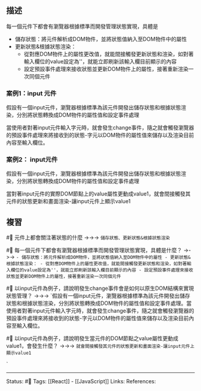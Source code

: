 
## 描述


每一個元件下都會有瀏覽器根據標準而開發管理狀態實現，具體是
- 儲存狀態：將元件解析成DOM物件，並將狀態值納入至DOM物件中的屬性
- 更新狀態&根據狀態渲染：
	- 從對應DOM物件上的屬性更改值，就能間接觸發更新狀態和渲染，如對著輸入欄位的value設定為''，就能立即刷新該輸入欄目前顯示的內容
	- 設定預設事件處理來接收狀態並更新DOM物件上的屬性，接著重新渲染一次同個元件


### 案例1：input 元件

假設有一個input元件，瀏覽器根據標準為該元件開發出儲存狀態和根據狀態渲染，分別將狀態轉換成DOM物件的屬性值和設定事件處理


當使用者對著input元件輸入字元時，就會發生change事件，隨之就會觸發瀏覽器的預設事件處理來將接收到的狀態-字元以DOM物件的屬性值來儲存以及渲染目前內容至輸入欄位。


### 案例2： input元件

假設有一個input元件，瀏覽器根據標準為該元件開發出儲存狀態和根據狀態渲染，分別將狀態轉換成DOM物件的屬性值和設定事件處理

當對著input元件的實際DOM節點上的value屬性更動成value1，就會間接觸發其元件的狀態更新和畫面渲染-讓input元件上顯示value1

## 複習

#🧠 元件上都會關注著狀態的什麼 ->->-> `儲存狀態、更新狀態&根據狀態渲染`
<!--SR:!2023-07-05,194,250-->

#🧠 每一個元件下都會有瀏覽器根據標準而開發管理狀態實現，具體是什麼？ ->->-> `- 儲存狀態：將元件解析成DOM物件，並將狀態值納入至DOM物件中的屬性 - 更新狀態&根據狀態渲染： - 從對應DOM物件上的屬性更改值，就能間接觸發更新狀態和渲染，如對著輸入欄位的value設定為''，就能立即刷新該輸入欄目前顯示的內容 - 設定預設事件處理來接收狀態並更新DOM物件上的屬性，接著重新渲染一次同個元件`
<!--SR:!2023-03-06,44,228-->


#🧠 以input元件為例子，請說明發生change事件會是如何以原生DOM結構來實現狀態管理？ ->->-> `假設有一個input元件，瀏覽器根據標準為該元件開發出儲存狀態和根據狀態渲染，分別將狀態轉換成DOM物件的屬性值和設定事件處理。當使用者對著input元件輸入字元時，就會發生change事件，隨之就會觸發瀏覽器的預設事件處理來將接收到的狀態-字元以DOM物件的屬性值來儲存以及渲染目前內容至輸入欄位。
<!--SR:!2023-01-20,75,230-->

#🧠 以input元件為例子，請說明發生當元件的DOM節點之value屬性更動成value1，會發生什麼？ ->->-> `就會間接觸發其元件的狀態更新和畫面渲染-讓input元件上顯示value1`
<!--SR:!2023-03-03,104,248-->
`

---
Status: #🌱 
Tags:
[[React]] - [[JavaScript]]
Links:
References: